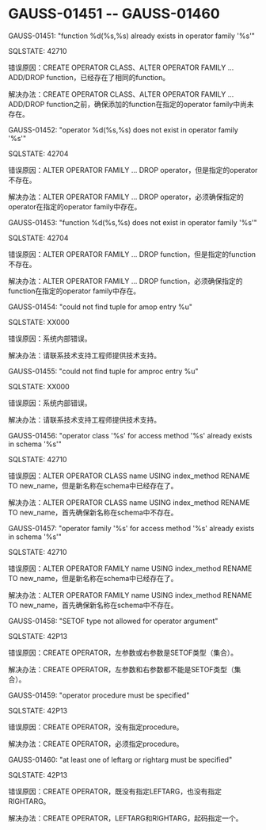 # GAUSS-01451 -- GAUSS-01460

GAUSS-01451: "function %d\(%s,%s\) already exists in operator family '%s'"

SQLSTATE: 42710

错误原因：CREATE OPERATOR CLASS、ALTER OPERATOR FAMILY ... ADD/DROP function，已经存在了相同的function。

解决办法：CREATE OPERATOR CLASS、ALTER OPERATOR FAMILY ... ADD/DROP function之前，确保添加的function在指定的operator family中尚未存在。

GAUSS-01452: "operator %d\(%s,%s\) does not exist in operator family '%s'"

SQLSTATE: 42704

错误原因：ALTER OPERATOR FAMILY ... DROP operator，但是指定的operator不存在。

解决办法：ALTER OPERATOR FAMILY ... DROP operator，必须确保指定的operator在指定的operator family中存在。

GAUSS-01453: "function %d\(%s,%s\) does not exist in operator family '%s'"

SQLSTATE: 42704

错误原因：ALTER OPERATOR FAMILY ... DROP function，但是指定的function不存在。

解决办法：ALTER OPERATOR FAMILY ... DROP function，必须确保指定的function在指定的operator family中存在。

GAUSS-01454: "could not find tuple for amop entry %u"

SQLSTATE: XX000

错误原因：系统内部错误。

解决办法：请联系技术支持工程师提供技术支持。

GAUSS-01455: "could not find tuple for amproc entry %u"

SQLSTATE: XX000

错误原因：系统内部错误。

解决办法：请联系技术支持工程师提供技术支持。

GAUSS-01456: "operator class '%s' for access method '%s' already exists in schema '%s'"

SQLSTATE: 42710

错误原因：ALTER OPERATOR CLASS name USING index\_method RENAME TO new\_name，但是新名称在schema中已经存在了。

解决办法：ALTER OPERATOR CLASS name USING index\_method RENAME TO new\_name，首先确保新名称在schema中不存在。

GAUSS-01457: "operator family '%s' for access method '%s' already exists in schema '%s'"

SQLSTATE: 42710

错误原因：ALTER OPERATOR FAMILY name USING index\_method RENAME TO new\_name，但是新名称在schema中已经存在了。

解决办法：ALTER OPERATOR FAMILY name USING index\_method RENAME TO new\_name，首先确保新名称在schema中不存在。

GAUSS-01458: "SETOF type not allowed for operator argument"

SQLSTATE: 42P13

错误原因：CREATE OPERATOR，左参数或右参数是SETOF类型（集合）。

解决办法：CREATE OPERATOR，左参数和右参数都不能是SETOF类型（集合）。

GAUSS-01459: "operator procedure must be specified"

SQLSTATE: 42P13

错误原因：CREATE OPERATOR，没有指定procedure。

解决办法：CREATE OPERATOR，必须指定procedure。

GAUSS-01460: "at least one of leftarg or rightarg must be specified"

SQLSTATE: 42P13

错误原因：CREATE OPERATOR，既没有指定LEFTARG，也没有指定RIGHTARG。

解决办法：CREATE OPERATOR，LEFTARG和RIGHTARG，起码指定一个。

